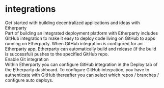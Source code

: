 # integrations
Get started with building decentralized applications and ideas with Etherparty <br>
Part of building an integrated deployment platform with Etherparty includes GitHub integration to make it easy to deploy code living on GitHub to apps running on Etherparty. When GitHub integration is configured for an Etherparty app, Etherparty can automatically build and release (if the build is successful) pushes to the specified GitHub repo.<br>
<h>Enable Git integration</h><br>
Within Etherparty you can configure GitHub integration in the Deploy tab of the Etherparty dashboard. To configure GitHub integration, you have to authenticate with GitHub thereafter you can select which repos / branches / configure auto deploys.<br>
